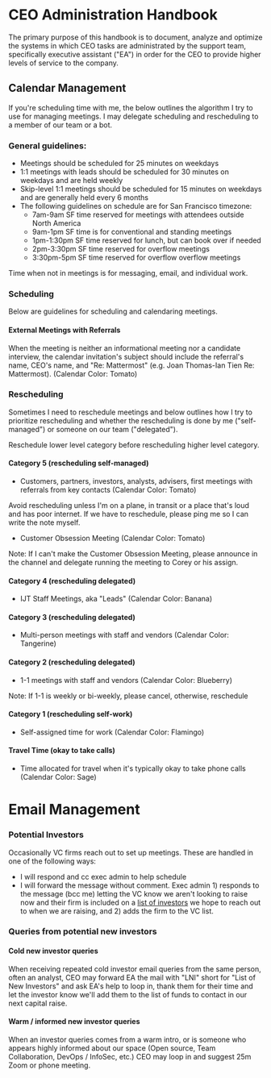# CEO Administration Handbook 

The primary purpose of this handbook is to document, analyze and optimize the systems in which CEO tasks are administrated by the support team, specifically executive assistant ("EA") in order for the CEO to provide higher levels of service to the company. 

## Calendar Management 

If you're scheduling time with me, the below outlines the algorithm I try to use for managing meetings. I may delegate scheduling and rescheduling to a member of our team or a bot. 

### General guidelines: 

- Meetings should be scheduled for 25 minutes on weekdays 
- 1:1 meetings with leads should be scheduled for 30 minutes on weekdays and are held weekly
- Skip-level 1:1 meetings should be scheduled for 15 minutes on weekdays and are generally held every 6 months
- The following guidelines on schedule are for San Francisco timezone: 
  - 7am-9am SF time reserved for meetings with attendees outside North America    
  - 9am-1pm SF time is for conventional and standing meetings  
  - 1pm-1:30pm SF time reserved for lunch, but can book over if needed  
  - 2pm-3:30pm SF time reserved for overflow meetings 
  - 3:30pm-5pm SF time reserved for overflow overflow meetings 

Time when not in meetings is for messaging, email, and individual work. 

### Scheduling

Below are guidelines for scheduling and calendaring meetings.

#### External Meetings with Referrals

When the meeting is neither an informational meeting nor a candidate interview, the calendar invitation's subject should include the referral's name, CEO's name, and "Re: Mattermost" (e.g. Joan Thomas-Ian Tien Re: Mattermost). (Calendar Color: Tomato) 

### Rescheduling 

Sometimes I need to reschedule meetings and below outlines how I try to prioritize rescheduling and whether the rescheduling is done by me ("self-managed") or someone on our team ("delegated").

Reschedule lower level category before rescheduling higher level category.

#### Category 5 (rescheduling self-managed) 

- Customers, partners, investors, analysts, advisers, first meetings with referrals from key contacts (Calendar Color: Tomato) 

Avoid rescheduling unless I'm on a plane, in transit or a place that's loud and has poor internet. If we have to reschedule, please ping me so I can write the note myself. 

- Customer Obsession Meeting (Calendar Color: Tomato) 

Note: If I can't make the Customer Obsession Meeting, please announce in the channel and delegate running the meeting to Corey or his assign. 

#### Category 4 (rescheduling delegated) 

- IJT Staff Meetings, aka "Leads" (Calendar Color: Banana) 

#### Category 3 (rescheduling delegated) 

- Multi-person meetings with staff and vendors (Calendar Color: Tangerine) 

#### Category 2 (rescheduling delegated) 

- 1-1 meetings with staff and vendors (Calendar Color: Blueberry) 

Note: If 1-1 is weekly or bi-weekly, please cancel, otherwise, reschedule

#### Category 1 (rescheduling self-work) 

- Self-assigned time for work (Calendar Color: Flamingo) 

#### Travel Time (okay to take calls) 

- Time allocated for travel when it's typically okay to take phone calls (Calendar Color: Sage) 

# Email Management

### Potential Investors

Occasionally VC firms reach out to set up meetings. These are handled in one of the following ways:

- I will respond and cc exec admin to help schedule
- I will forward the message without comment. Exec admin 1) responds to the message (bcc me) letting the VC know we aren't looking to raise now and their firm is included on a [list of investors](https://docs.google.com/spreadsheets/d/1E9ks7mXmQBxrxvzGbL530bA5AzLHFiz5iq-hldaVc3Q/edit#gid=0) we hope to reach out to when we are raising, and 2) adds the firm to the VC list.

### Queries from potential new investors 

#### Cold new investor queries 

When receiving repeated cold investor email queries from the same person, often an analyst, CEO may forward EA the mail with "LNI" short for "List of New Investors" and ask EA's help to loop in, thank them for their time and let the investor know we'll add them to the list of funds to contact in our next capital raise.  

#### Warm / informed new investor queries 

When an investor queries comes from a warm intro, or is someone who appears highly informed about our space (Open source, Team Collaboration, DevOps / InfoSec, etc.) CEO may loop in and suggest 25m Zoom or phone meeting.  
